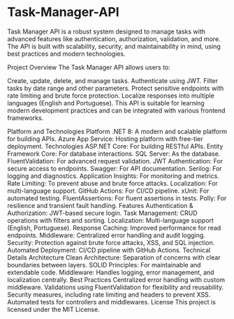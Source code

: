 # Task-Manager-API
Task Manager API is a robust system designed to manage tasks with advanced features like authentication, authorization, validation, and more. The API is built with scalability, security, and maintainability in mind, using best practices and modern technologies.

Project Overview
The Task Manager API allows users to:

Create, update, delete, and manage tasks.
Authenticate using JWT.
Filter tasks by date range and other parameters.
Protect sensitive endpoints with rate limiting and brute force protection.
Localize responses into multiple languages (English and Portuguese).
This API is suitable for learning modern development practices and can be integrated with various frontend frameworks.

Platform and Technologies
Platform
.NET 8: A modern and scalable platform for building APIs.
Azure App Service: Hosting platform with free-tier deployment.
Technologies
ASP.NET Core: For building RESTful APIs.
Entity Framework Core: For database interactions.
SQL Server: As the database.
FluentValidation: For advanced request validation.
JWT Authentication: For secure access to endpoints.
Swagger: For API documentation.
Serilog: For logging and diagnostics.
Application Insights: For monitoring and metrics.
Rate Limiting: To prevent abuse and brute force attacks.
Localization: For multi-language support.
GitHub Actions: For CI/CD pipeline.
xUnit: For automated testing.
FluentAssertions: For fluent assertions in tests.
Polly: For resilience and transient fault handling.
Features
Authentication & Authorization: JWT-based secure login.
Task Management: CRUD operations with filters and sorting.
Localization: Multi-language support (English, Portuguese).
Response Caching: Improved performance for read endpoints.
Middleware: Centralized error handling and audit logging.
Security: Protection against brute force attacks, XSS, and SQL injection.
Automated Deployment: CI/CD pipeline with GitHub Actions.
Technical Details
Architecture
Clean Architecture: Separation of concerns with clear boundaries between layers.
SOLID Principles: For maintainable and extendable code.
Middleware: Handles logging, error management, and localization centrally.
Best Practices
Centralized error handling with custom middleware.
Validations using FluentValidation for flexibility and reusability.
Security measures, including rate limiting and headers to prevent XSS.
Automated tests for controllers and middlewares.
License
This project is licensed under the MIT License.
